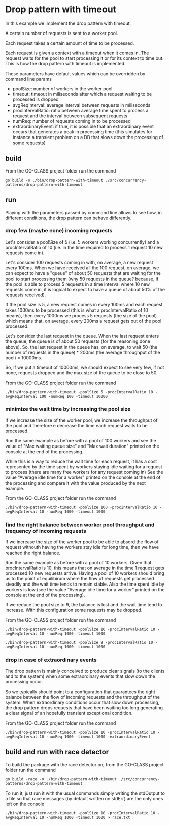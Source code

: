 # Drop pattern with timeout

In this example we implement the drop pattern with timeout.

A certain number of requests is sent to a worker pool.

Each request takes a certain amount of time to be processed.

Each request is given a context with a timeout when it comes in. The request waits for the pool to start processing it or for its context to time out. This is how the drop pattern with timeout is implemented.

These parameters have default values which can be overridden by command line params

- poolSize: number of workers in the worker pool
- timeout: timeout in miliseconds after which a request waiting to be processed is dropped
- avgReqInterval: average interval between requests in miliseconds
- procIntervalRatio: ratio between average time spent to process a request and the interval between subsequent requests
- numReq: number of requests coming in to be processed
- extraordinaryEvent: if true, it is possible that an extraordinary event occurs that generates a peak in processing time (this simulates for instance a transient problem on a DB that slows down the processing of some requests)

## build

From the GO-CLASS project folder run the command

`go build -o ./bin/drop-pattern-with-timeout ./src/concurrency-patterns/drop-pattern-with-timeout`

## run

Playing with the parameters passed by command line allows to see how, in different conditions, the drop pattern can behave differently.

### drop few (maybe none) incoming requests

Let's consider a poolSize of 5 (i.e. 5 workers working concurrently) and a procIntervalRatio of 10 (i.e. in the time required to process 1 request 10 new requests come in).

Let's consider 100 requests coming in with, on average, a new request every 100ms. When we have received all the 100 request, on average, we can expect to have a "queue" of about 50 requests that are waiting for the pool to start processing them (why 50 requests in the queue? because, if the pool is able to process 5 requests in a time interval where 10 new requests come in, it is logical to expect to have a queue of about 50% of the requests received).

If the pool size is 5, a new request comes in every 100ms and each request takes 1000ms to be processed (this is what a procIntervalRatio of 10 means), then every 1000ms we process 5 requests (the size of the pool) which means that, on average, every 200ms a request gets out of the pool processed.

Let's consider the last request in the queue. When the last request enters the queue, the queue is of about 50 requests (for the reasoning done above). So, the last request in the queue has, on average, to wait 50 (the number of requests in the queue) \* 200ms (the average throughput of the pool) = 10000ms.

So, if we put a timeout of 10000ms, we should expect to see very few, if not none, requests dropped and the max size of the queue to be close to 50.

From the GO-CLASS project folder run the command

`./bin/drop-pattern-with-timeout -poolSize 5 -procIntervalRatio 10 -avgReqInterval 100 -numReq 100 -timeout 10000`

### minimize the wait time by increasing the pool size

If we increase the size of the worker pool, we increase the throughput of the pool and therefore e decrease the time each request waits to be processed.

Run the same example as before with a pool of 100 workers and see the value of "Max waiting queue size" and "Max wait duration" printed on the console at the end of the processing.

While this is a way to reduce the wait time for each request, it has a cost represented by the time spent by workers staying idle waiting for a request to process (there are many free workers for any request coming in) See the value "Average idle time for a worker" printed on the console at the end of the processing and compare it with the value produced by the next example.

From the GO-CLASS project folder run the command

`./bin/drop-pattern-with-timeout -poolSize 100 -procIntervalRatio 10 -avgReqInterval 10 -numReq 1000 -timeout 1000`

### find the right balance between worker pool throughput and frequency of incoming requests

If we increase the size of the worker pool to be able to absord the flow of request withouth having the workers stay idle for long time, then we have reached the right balance.

Run the same example as before with a pool of 10 workers. Given that procIntervalRatio is 10, this means that on average in the time 1 request gets processed 10 new requests arrive. Having a pool of 10 workers should bring us to the point of equilibirum where the flow of requests get processed steadily and the wait time tends to remain stable. Also the time spent idle by workers is low (see the value "Average idle time for a worker" printed on the console at the end of the processing).

If we reduce the pool size to 9, the balance is lost and the wait time tend to increase. With this configuration some requests may be dropped.

From the GO-CLASS project folder run the command

`./bin/drop-pattern-with-timeout -poolSize 10 -procIntervalRatio 10 -avgReqInterval 10 -numReq 1000 -timeout 1000`

`./bin/drop-pattern-with-timeout -poolSize 9 -procIntervalRatio 10 -avgReqInterval 10 -numReq 1000 -timeout 1000`

### drop in case of extraordinary events

The drop pattern is mainly conceived to produce clear signals (to the clients and to the system) when some extraordinary events that slow down the processing occur.

So we typically should point to a configuration that guarantees the right balance between the flow of incoming requests and the throughput of the system. When extraordinary conditions occur that slow down processing, the drop pattern drops requests that have been waiting too long generating a clear signal of an hopefully transient exceptional condition.

From the GO-CLASS project folder run the command

`./bin/drop-pattern-with-timeout -poolSize 10 -procIntervalRatio 10 -avgReqInterval 10 -numReq 1000 -timeout 1000 -extraordinaryEvent`

## build and run with race detector

To build the package with the race detector on, from the GO-CLASS project folder run the command

`go build -race -o ./bin/drop-pattern-with-timeout ./src/concurrency-patterns/drop-pattern-with-timeout`

To run it, just run it with the usual commands simply writing the stdOutput to a file so that race messages (by default written on stdErr) are the only ones left on the console

`./bin/drop-pattern-with-timeout -poolSize 10 -procIntervalRatio 10 -avgReqInterval 10 -numReq 1000 -timeout 1000 > race.txt`
